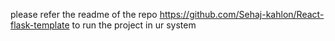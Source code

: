 please refer the readme of the repo 
https://github.com/Sehaj-kahlon/React-flask-template
to run the project in ur system 